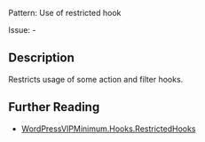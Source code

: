 Pattern: Use of restricted hook

Issue: -

## Description

Restricts usage of some action and filter hooks.

## Further Reading

* [WordPressVIPMinimum.Hooks.RestrictedHooks](https://github.com/Automattic/VIP-Coding-Standards/tree/develop/WordPressVIPMinimum/Sniffs/Hooks/RestrictedHooksSniff.php)
